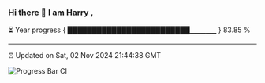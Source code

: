 ### Hi there 👋 I am Harry , 

⏳ Year progress { █████████████████████████▁▁▁▁▁ } 83.85 %

---

⏰ Updated on Sat, 02 Nov 2024 21:44:38 GMT

![Progress Bar CI](https://github.com/duykhang68/duykhang68/workflows/Progress%20Bar%20CI/badge.svg)
